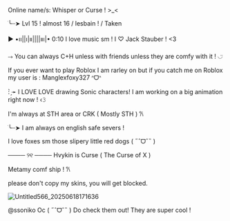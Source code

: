 Online name/s: Whisper or Curse ! >_< 

ׂ╰┈➤ Lvl 15 ! almost 16 / lesbain ! / Taken

▶︎ •၊၊||၊|။||||။‌‌‌‌‌၊|• 0:10 I love music sm ! I ♡︎ Jack Stauber ! <3

⤑ You can always C+H unless with friends unless they are comfy with it ! ◡̈

If you ever want to play Roblox I am rarley on but if you catch me on Roblox my user is : Manglexfoxy327 ᐢᗜᐢ

: ̗̀➛ I LOVE LOVE drawing Sonic characters! I am working on a big animation right now !  ‹𝟹

I'm always at STH area or CRK ( Mostly STH ) 𐙚

ׂ╰┈➤  I am always on english safe severs ! 

I love foxes sm those slipery little red dogs ( ˶ˆᗜˆ˵ )

──── ୨୧ ──── Hvykin is Curse ( The Curse of X )

Metamy comf ship ! 𐙚

please don't copy my skins, you will get blocked.

![Untitled566_20250618171636](https://github.com/user-attachments/assets/99bae582-4687-4d0f-bed9-83a5471ddb19)


@ssoniko Oc ( ˶ˆᗜˆ˵ ) Do check them out! They are super cool ! 
